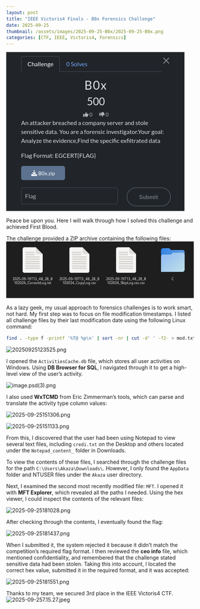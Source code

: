```yaml
---
layout: post
title: "IEEE Victoris4 Finals - B0x Forensics Challenge"
date: 2025-09-25 
thumbnail: /assets/images/2025-09-25-B0x/2025-09-25-B0x.png
categories: [CTF, IEEE, Victoris4, Forensics]
---
```

![2025-09-25-B0x.png](/assets/images/2025-09-25-B0x/2025-09-25-B0x.png)

Peace be upon you. Here I will walk through how I solved this challenge and achieved First Blood.

The challenge provided a ZIP archive containing the following files:
![20250925141612.png](/assets/images/2025-09-25-B0x/20250925141612.png)

As a lazy geek, my usual approach to forensics challenges is to work smart, not hard. My first step was to focus on file modification timestamps. I listed all challenge files by their last modification date using the following Linux command:

```bash
find . -type f -printf '%T@ %p\n' | sort -nr | cut -d' ' -f2- > mod.txt
````

![20250925123525.png](/assets/images/2025-09-25-B0x/20250925123525.png)

I opened the `ActivitiesCache.db` file, which stores all user activities on Windows. Using **DB Browser for SQL**, I navigated through it to get a high-level view of the user’s activity.

![image.psd(3).png](/assets/images/2025-09-25-B0x/image.psd\(3\).png)

I also used **WxTCMD** from Eric Zimmerman’s tools, which can parse and translate the activity type column values:

![2025-09-25151306.png](/assets/images/2025-09-25-B0x/2025-09-25151306.png)

![2025-09-25151133.png](/assets/images/2025-09-25-B0x/2025-09-25151133.png)

From this, I discovered that the user had been using Notepad to view several text files, including `credi.txt` on the Desktop and others located under the `Notepad_content_` folder in Downloads.

To view the contents of these files, I searched through the challenge files for the path `C:\Users\Akaza\Downloads\`. However, I only found the `AppData` folder and NTUSER files under the `Akaza` user directory.

Next, I examined the second most recently modified file: `MFT`. I opened it with **MFT Explorer**, which revealed all the paths I needed. Using the hex viewer, I could inspect the contents of the relevant files:

![2025-09-25181028.png](/assets/images/2025-09-25-B0x/2025-09-25181028.png)

After checking through the contents, I eventually found the flag:

![2025-09-25181437.png](/assets/images/2025-09-25-B0x/2025-09-25181437.png)

When I submitted it, the system rejected it because it didn’t match the competition’s required flag format. I then reviewed the **ceo info** file, which mentioned confidentiality, and remembered that the challenge stated sensitive data had been stolen. Taking this into account, I located the correct hex value, submitted it in the required format, and it was accepted:

![2025-09-25181551.png](/assets/images/2025-09-25-B0x/2025-09-25181551.png)

Thanks to my team, we secured 3rd place in the IEEE Victoris4 CTF.
![2025-09-257.15.27.jpeg](/assets/images/2025-09-25-B0x/2025-09-257.15.27.jpeg)
